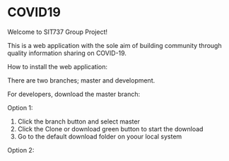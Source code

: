 # COVID19

Welcome to SIT737 Group Project!

This is a web application with the sole aim of building community through 
quality information sharing on COVID-19.

How to install the web application:

There are two branches; master and development.

For developers, download the master branch:

Option 1: 
1. Click the branch button and select master
2. Click the Clone or download green button to start the download
3. Go to the default download folder on yoour local system

Option 2:





